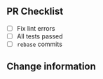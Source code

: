 ## PR Checklist

- [ ] Fix lint errors
- [ ] All tests passed
- [ ] `rebase` commits

## Change information
